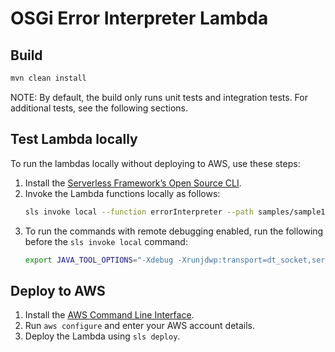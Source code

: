 # OSGi Error Interpreter Lambda

## Build

```bash
mvn clean install
```

NOTE: By default, the build only runs unit tests and integration tests. For additional tests, see the following sections.

## Test Lambda locally

To run the lambdas locally without deploying to AWS, use these steps:

1. Install the [Serverless Framework’s Open Source CLI](https://www.serverless.com/framework/docs/getting-started/).
1. Invoke the Lambda functions locally as follows:
   ```bash
   sls invoke local --function errorInterpreter --path samples/sample1.json --verbose
   ```
1. To run the commands with remote debugging enabled, run the following before the `sls invoke local` command:
   ```bash
   export JAVA_TOOL_OPTIONS="-Xdebug -Xrunjdwp:transport=dt_socket,server=y,suspend=y,address=8000 -Xnoagent -Djava.compiler=NONE"
   ```

## Deploy to AWS

1. Install the [AWS Command Line Interface](https://docs.aws.amazon.com/cli/latest/userguide/getting-started-install.html).
2. Run `aws configure` and enter your AWS account details.
3. Deploy the Lambda using `sls deploy`.
